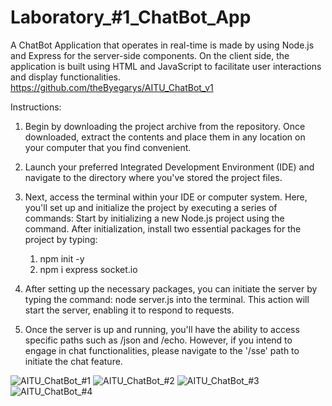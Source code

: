 # Laboratory_#1_ChatBot_App
A ChatBot Application that operates in real-time is made by using Node.js and Express for the server-side components. On the client side, the application is built using HTML and JavaScript to facilitate user interactions and display functionalities.
https://github.com/theByegarys/AITU_ChatBot_v1

Instructions:

1) Begin by downloading the project archive from the repository. Once downloaded, extract the contents and place them in any location on your computer that you find convenient.

2) Launch your preferred Integrated Development Environment (IDE) and navigate to the directory where you've stored the project files.

3) Next, access the terminal within your IDE or computer system. Here, you'll set up and initialize the project by executing a series of commands:
Start by initializing a new Node.js project using the command. After initialization, install two essential packages for the project by typing:
      1) npm init -y 
      2) npm i express socket.io

5) After setting up the necessary packages, you can initiate the server by typing the command: node server.js into the terminal. This action will start the server, enabling it to respond to requests.

6) Once the server is up and running, you'll have the ability to access specific paths such as /json and /echo. However, if you intend to engage in chat functionalities, please navigate to the '/sse' path to initiate the chat feature.

![AITU_ChatBot_#1](https://github.com/theByegarys/AITU_ChatBot_v1/assets/151679453/e66f15d3-93c9-4398-bd3a-9155a9726aa2)
![AITU_ChatBot_#2](https://github.com/theByegarys/AITU_ChatBot_v1/assets/151679453/ccc7473f-df14-409f-a549-c631eba2798e)
![AITU_ChatBot_#3](https://github.com/theByegarys/AITU_ChatBot_v1/assets/151679453/837515a4-cf30-456b-86ec-4c627b6fefdd)
![AITU_ChatBot_#4](https://github.com/theByegarys/AITU_ChatBot_v1/assets/151679453/ce51ddd8-bddb-48a3-b967-33f7a8a0dfca)

